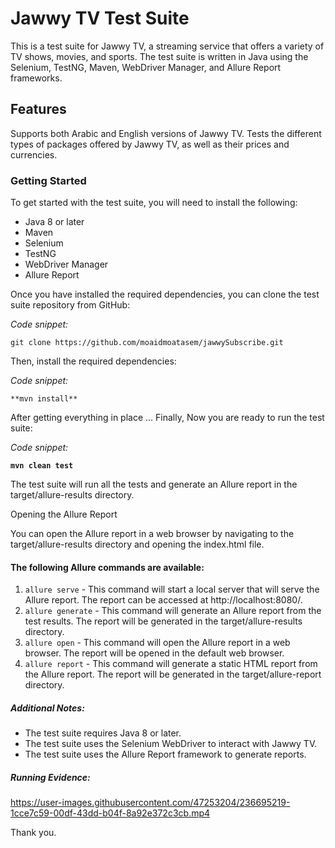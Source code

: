 
# **Jawwy TV Test Suite**

This is a test suite for Jawwy TV, a streaming service that offers a variety of TV shows, movies, and sports. The test suite is written in Java using the Selenium, TestNG, Maven, WebDriver Manager, and Allure Report frameworks.

## Features

Supports both Arabic and English versions of Jawwy TV.
Tests the different types of packages offered by Jawwy TV, as well as their prices and currencies.


### Getting Started

To get started with the test suite, you will need to install the following:

* Java 8 or later
* Maven
* Selenium
* TestNG
* WebDriver Manager
* Allure Report

Once you have installed the required dependencies, you can clone the test suite repository from GitHub:

_Code snippet:_

`git clone https://github.com/moaidmoatasem/jawwySubscribe.git
`


Then, install the required dependencies:

_Code snippet:_

`**mvn install**`


After getting everything in place ... Finally, Now you are ready to run the test suite:

_Code snippet:_

**`mvn clean test`**


The test suite will run all the tests and generate an Allure report in the target/allure-results directory.

Opening the Allure Report

You can open the Allure report in a web browser by navigating to the target/allure-results directory and opening the index.html file.

#### The following Allure commands are available:

1. `allure serve` - This command will start a local server that will serve the Allure report. The report can be accessed at http://localhost:8080/. 
2. `allure generate` - This command will generate an Allure report from the test results. The report will be generated in the target/allure-results directory.
3. `allure open` - This command will open the Allure report in a web browser. The report will be opened in the default web browser.
4. `allure report` - This command will generate a static HTML report from the Allure report. The report will be generated in the target/allure-report directory.


##### Additional Notes:

* The test suite requires Java 8 or later. 
* The test suite uses the Selenium WebDriver to interact with Jawwy TV. 
* The test suite uses the Allure Report framework to generate reports.

##### Running Evidence:

https://user-images.githubusercontent.com/47253204/236695219-1cce7c59-00df-43dd-b04f-8a92e372c3cb.mp4


Thank you.

